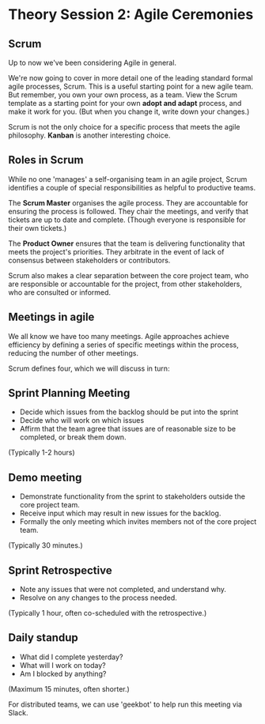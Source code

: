 Theory Session 2: Agile Ceremonies
==================================

Scrum
-----

Up to now we've been considering Agile in general.

We're now going to cover in more detail one of the leading standard formal
agile processes, Scrum. This is a useful starting point for a new agile team.
But remember, you own your own process, as a team. View the Scrum template
as a starting point for your own **adopt and adapt** process, and make it work
for you. (But when you change it, write down your changes.)

Scrum is not the only choice for a specific process
that meets the agile philosophy. **Kanban** is another interesting choice.

Roles in Scrum
--------------

While no one 'manages' a
self-organising team in an
agile project, Scrum identifies a couple of special responsibilities as helpful
to productive teams.

The **Scrum Master** organises the agile process. They
are accountable for ensuring the process is followed. They chair the meetings,
and verify that tickets are up to date and complete. (Though everyone is
responsible for their own tickets.)

The **Product Owner** ensures that the team is delivering functionality that
meets the project's priorities. They arbitrate in the event of lack of
consensus between stakeholders or contributors.

Scrum also makes a clear separation between the core project team, who
are responsible or accountable for the project, from other stakeholders,
who are consulted or informed.

Meetings in agile
-----------------

We all know we have too many meetings. Agile approaches achieve efficiency
by defining a series of specific meetings within the process, reducing
the number of other meetings.

Scrum defines four, which we will discuss in turn:

Sprint Planning Meeting
-----------------------

* Decide which issues from the backlog should be put into the sprint
* Decide who will work on which issues
* Affirm that the team agree that issues are of reasonable size to be completed,
  or break them down.

(Typically 1-2 hours)

Demo meeting
------------

* Demonstrate functionality from the sprint to stakeholders outside the
  core project team.
* Receive input which may result in new issues for the backlog.
* Formally the only meeting which invites members not of the core project team.

(Typically 30 minutes.)

Sprint Retrospective
--------------------

* Note any issues that were not completed, and understand why.
* Resolve on any changes to the process needed.

(Typically 1 hour, often co-scheduled with the retrospective.)

Daily standup
-------------

* What did I complete yesterday?
* What will I work on today?
* Am I blocked by anything?

(Maximum 15 minutes, often shorter.)

For distributed teams, we can use 'geekbot' to help run this meeting via Slack.
